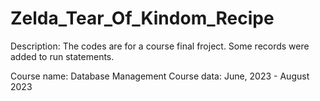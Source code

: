 # Zelda_Tear_Of_Kindom_Recipe
Description: The codes are for a course final froject. Some records were added to run statements.

Course name: Database Management
Course data: June, 2023 - August 2023

